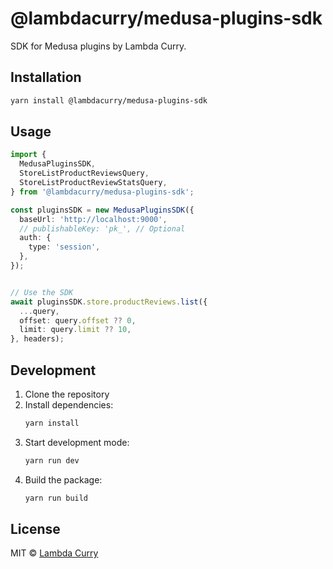 # @lambdacurry/medusa-plugins-sdk

SDK for Medusa plugins by Lambda Curry.

## Installation

```bash
yarn install @lambdacurry/medusa-plugins-sdk
```

## Usage

```typescript
import {
  MedusaPluginsSDK,
  StoreListProductReviewsQuery,
  StoreListProductReviewStatsQuery,
} from '@lambdacurry/medusa-plugins-sdk';

const pluginsSDK = new MedusaPluginsSDK({
  baseUrl: 'http://localhost:9000',
  // publishableKey: 'pk_', // Optional
  auth: {
    type: 'session',
  },
});


// Use the SDK
await pluginsSDK.store.productReviews.list({
  ...query,
  offset: query.offset ?? 0,
  limit: query.limit ?? 10,
}, headers);
```

## Development

1. Clone the repository
2. Install dependencies:
   ```bash
   yarn install
   ```
3. Start development mode:
   ```bash
   yarn run dev
   ```
4. Build the package:
   ```bash
   yarn run build
   ```

## License

MIT © [Lambda Curry](https://lambdacurry.dev)
